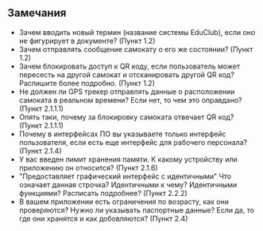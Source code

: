 ## Замечания

+ Зачем вводить новый термин (название системы EduClub), если оно не фигурирует в документе? (Пункт 1.2)
+ Зачем отправлять сообщение самокату о его же состоянии? (Пункт 1.2)
+ Зачем блокировать доступ к QR коду, если пользователь может пересесть на другой самокат и отсканировать другой QR код? Распишите более подробно. (Пункт 1.2)
+ Не должен ли GPS трекер отправлять данные о расположении самоката в реальном времени? Если нет, то чем это оправдано? (Пункт 2.1.1.1)
+ Опять таки, почему за блокировку самоката отвечает QR код? (Пункт 2.1.1.1)
+ Почему в интерфейсах ПО вы указываете только интерфейс пользователя, если есть еще интерфейс для рабочего персонала? (Пункт 2.1.4)
+ У вас введен лимит хранения памяти. К какому устройству или приложению он относится? (Пункт 2.1.6)
+ "Предоставляет графический интерфейс с идентичными" Что означает данная строчка? Идентичными к чему? Идентичными функциями? Расписать подробнее? (Пункт 2.2.2)
+ В вашем приложении есть ограничения по возрасту, как они проверяются? Нужно ли указывать паспортные данные? Если да, то где они хранятся и как добовляются? (Пункт 2.4)
